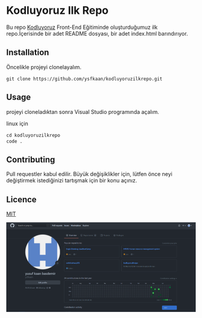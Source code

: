 # Kodluyoruz Ilk Repo 

Bu repo [Kodluyoruz](https://www.kodluyoruz.org/) Front-End Eğitiminde oluşturduğumuz ilk repo.İçerisinde bir adet README dosyası, bir adet index.html barındırıyor.

## Installation 
Öncelikle projeyi clonelayalım.
```
git clone https://github.com/ysfkaan/kodluyoruzilkrepo.git
```
## Usage 
projeyi cloneladıktan sonra Visual Studio programında açalım.

linux için 
```
cd kodluyoruzilkrepo
code .
```
## Contributing
Pull requestler kabul edilir. Büyük değişiklikler için, lütfen önce neyi değiştirmek istediğinizi tartışmak için bir konu açınız.

## Licence

[MIT](https://choosealicense.com/)

![](photo.png)